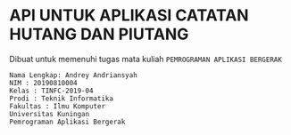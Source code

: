 # API UNTUK APLIKASI CATATAN HUTANG DAN PIUTANG

Dibuat untuk memenuhi tugas mata kuliah `PEMROGRAMAN APLIKASI BERGERAK`

```
Nama Lengkap: Andrey Andriansyah
NIM : 20190810004
Kelas : TINFC-2019-04
Prodi : Teknik Informatika
Fakultas : Ilmu Komputer
Universitas Kuningan
Pemrograman Aplikasi Bergerak
```